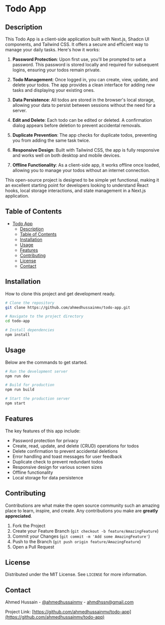 # Todo App

## Description

This Todo App is a client-side application built with Next.js, Shadcn UI components, and Tailwind CSS. It offers a secure and efficient way to manage your daily tasks. Here's how it works:

1. **Password Protection**: Upon first use, you'll be prompted to set a password. This password is stored locally and required for subsequent logins, ensuring your todos remain private.

2. **Todo Management**: Once logged in, you can create, view, update, and delete your todos. The app provides a clean interface for adding new tasks and displaying your existing ones.

3. **Data Persistence**: All todos are stored in the browser's local storage, allowing your data to persist between sessions without the need for a server.

4. **Edit and Delete**: Each todo can be edited or deleted. A confirmation dialog appears before deletion to prevent accidental removals.

5. **Duplicate Prevention**: The app checks for duplicate todos, preventing you from adding the same task twice.

6. **Responsive Design**: Built with Tailwind CSS, the app is fully responsive and works well on both desktop and mobile devices.

7. **Offline Functionality**: As a client-side app, it works offline once loaded, allowing you to manage your todos without an internet connection.

This open-source project is designed to be simple yet functional, making it an excellent starting point for developers looking to understand React hooks, local storage interactions, and state management in a Next.js application.

## Table of Contents

- [Todo App](#todo-app)
  - [Description](#description)
  - [Table of Contents](#table-of-contents)
  - [Installation](#installation)
  - [Usage](#usage)
  - [Features](#features)
  - [Contributing](#contributing)
  - [License](#license)
  - [Contact](#contact)

## Installation

How to clone this project and get development ready.

```bash
# Clone the repository
git clone https://github.com/ahmedhussainmv/todo-app.git

# Navigate to the project directory
cd todo-app

# Install dependencies
npm install
```

## Usage

Below are the commands to get started.

```bash
# Run the development server
npm run dev

# Build for production
npm run build

# Start the production server
npm start
```

## Features

The key features of this app include:

- Password protection for privacy
- Create, read, update, and delete (CRUD) operations for todos
- Delete confirmation to prevent accidental deletions
- Error handling and toast messages for user feedback
- Duplicate check to prevent redundant todos
- Responsive design for various screen sizes
- Offline functionality
- Local storage for data persistence

## Contributing

Contributions are what make the open source community such an amazing place to learn, inspire, and create. Any contributions you make are **greatly appreciated**.

1. Fork the Project
2. Create your Feature Branch (`git checkout -b feature/AmazingFeature`)
3. Commit your Changes (`git commit -m 'Add some AmazingFeature'`)
4. Push to the Branch (`git push origin feature/AmazingFeature`)
5. Open a Pull Request

## License

Distributed under the MIT License. See `LICENSE` for more information.

## Contact

Ahmed Hussain - [@ahmedhussainmv](https://twitter.com/ahmedhussainmv) - ahmdhssn@gmail.com

Project Link: [https://github.com/ahmedhussainmv/todo-app](https://github.com/ahmedhussainmv/todo-app)